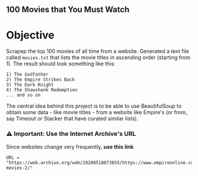 ## 100 Movies that You Must Watch

# Objective

Scrapep the top 100 movies of all time from a website. Generated a text file called `movies.txt` that lists the movie titles in ascending order (starting from 1). 
The result should look something like this:

```
1) The Godfather
2) The Empire Strikes Back
3) The Dark Knight
4) The Shawshank Redemption
... and so on
```
The central idea behind this project is to be able to use BeautifulSoup to obtain some data - like movie titles - from a website like Empire's (or from, say Timeout or Stacker that have curated similar lists). 

### ⚠️ Important: Use the Internet Archive's URL

Since websites change very frequently, **use this link** 
```
URL = "https://web.archive.org/web/20200518073855/https://www.empireonline.com/movies/features/best-movies-2/"
```
